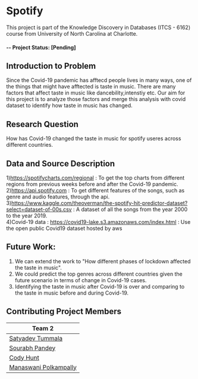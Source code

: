 # Spotify
This project is part of the Knowledge Discovery in Databases (ITCS - 6162) course from University of North Carolina at Charlotte.

#### -- Project Status: [Pending]

## Introduction to Problem
Since the Covid-19 pandemic has afftecd people lives in many ways, one of the things that might have afftected is taste in music. There are many factors that affect taste in music like dancebility,intenstiy etc. Our aim for this project is to analyze those factors and merge this analysis with covid dataset to identify how taste in music has changed.

## Research Question
How has Covid-19 changed the taste in music for spotify useres across different countries.

## Data and Source Description 
  1)https://spotifycharts.com/regional : To get the top charts from different regions from previous weeks before and after the Covid-19 pandemic.<br/>
  2)https://api.spotify.com : To get different features of the songs, such as genre and audio features, through the api.<br/>
  3)https://www.kaggle.com/theoverman/the-spotify-hit-predictor-dataset?select=dataset-of-00s.csv : A dataset of all the songs from the year 2000 to the year 2019.<br/>
  4)Covid-19 data : https://covid19-lake.s3.amazonaws.com/index.html : Use the open public Covid19 dataset hosted by aws 

  
## Future Work:
1. We can extend the work to "How different phases of lockdown affected the taste in music".
2. We could predict the top genres across different countries given the future scenario in terms of change in Covid-19 cases.
3. Identifying the taste in music after Covid-19 is over and comparing to the taste in music before and during Covid-19.

## Contributing Project Members

|Team 2| 
|---------|
|[Satyadev Tummala](https://github.com/devrock20)| 
|[Sourabh Pandey](https://github.com/spandey5992) |    
|[Cody Hunt](https://github.com/chunt52) |
|[Manaswani Polkampally](https://github.com/manaswinipolkampally)|

